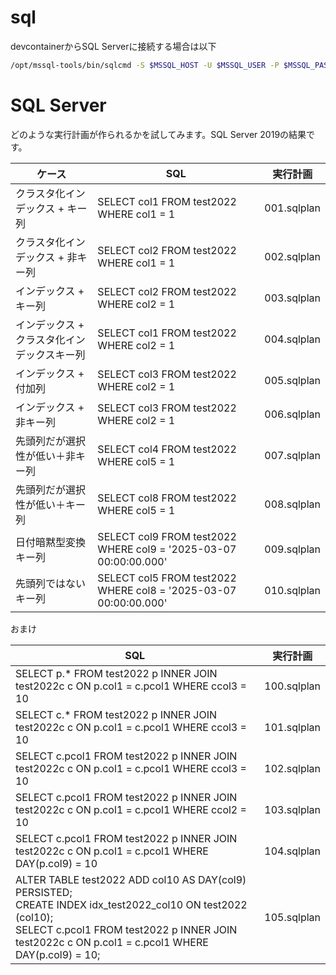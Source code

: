# sql

devcontainerからSQL Serverに接続する場合は以下

```bash
/opt/mssql-tools/bin/sqlcmd -S $MSSQL_HOST -U $MSSQL_USER -P $MSSQL_PASSWORD
```

# SQL Server

どのような実行計画が作られるかを試してみます。SQL Server 2019の結果です。

| ケース                                      | SQL                                                          | 実行計画    |
| ------------------------------------------- | ------------------------------------------------------------ | ----------- |
| クラスタ化インデックス + キー列             | SELECT col1 FROM test2022 WHERE col1 = 1                     | 001.sqlplan |
| クラスタ化インデックス + 非キー列           | SELECT col2 FROM test2022 WHERE col1 = 1                     | 002.sqlplan |
| インデックス + キー列                       | SELECT col2 FROM test2022 WHERE col2 = 1                     | 003.sqlplan |
| インデックス + クラスタ化インデックスキー列 | SELECT col1 FROM test2022 WHERE col2 = 1                     | 004.sqlplan |
| インデックス + 付加列                       | SELECT col3 FROM test2022 WHERE col2 = 1                     | 005.sqlplan |
| インデックス + 非キー列                     | SELECT col3 FROM test2022 WHERE col2 = 1                     | 006.sqlplan |
| 先頭列だが選択性が低い＋非キー列            | SELECT col4 FROM test2022 WHERE col5 = 1                     | 007.sqlplan |
| 先頭列だが選択性が低い＋キー列              | SELECT col8 FROM test2022 WHERE col5 = 1                     | 008.sqlplan |
| 日付暗黙型変換キー列                        | SELECT col9 FROM test2022 WHERE col9 = '2025-03-07 00:00:00.000' | 009.sqlplan |
| 先頭列ではないキー列                        | SELECT col5 FROM test2022 WHERE col8 = '2025-03-07 00:00:00.000' | 010.sqlplan |

おまけ

| SQL                                                          | 実行計画    |
| ------------------------------------------------------------ | ----------- |
| SELECT p.* FROM test2022 p INNER JOIN test2022c c ON p.col1 = c.pcol1 WHERE ccol3 = 10 | 100.sqlplan |
| SELECT c.* FROM test2022 p INNER JOIN test2022c c ON p.col1 = c.pcol1 WHERE ccol3 = 10 | 101.sqlplan |
| SELECT c.pcol1 FROM test2022 p INNER JOIN test2022c c ON p.col1 = c.pcol1 WHERE ccol3 = 10 | 102.sqlplan |
| SELECT c.pcol1 FROM test2022 p INNER JOIN test2022c c ON p.col1 = c.pcol1 WHERE ccol2 = 10 | 103.sqlplan |
| SELECT c.pcol1 FROM test2022 p INNER JOIN test2022c c ON p.col1 = c.pcol1 WHERE DAY(p.col9) = 10 | 104.sqlplan |
| ALTER TABLE test2022 ADD col10 AS DAY(col9) PERSISTED;<br />CREATE INDEX idx_test2022_col10 ON test2022 (col10);<br />SELECT c.pcol1 FROM test2022 p INNER JOIN test2022c c ON p.col1 = c.pcol1 WHERE DAY(p.col9) = 10; | 105.sqlplan |
